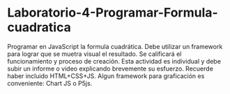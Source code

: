 # Laboratorio-4-Programar-Formula-cuadratica

Programar en JavaScript la formula cuadrática. Debe utilizar un framework para lograr que se muetra visual el resultado. Se calificará el funcionamiento y proceso de creación. Esta actividad es individual y debe subir un informe o video explicando brevemente su esfuerzo. Recuerde haber incluido HTML+CSS+JS. Algun framework para graficación es conveniente: Chart JS o P5js.
